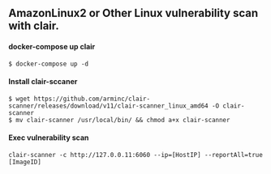 ## AmazonLinux2 or Other Linux vulnerability scan with clair.

#### docker-compose up clair
```
$ docker-compose up -d
```

#### Install clair-sccaner
```
$ wget https://github.com/arminc/clair-scanner/releases/download/v11/clair-scanner_linux_amd64 -O clair-scanner
$ mv clair-scanner /usr/local/bin/ && chmod a+x clair-scanner
```

#### Exec vulnerability scan
```
clair-scanner -c http://127.0.0.11:6060 --ip=[HostIP] --reportAll=true [ImageID]
```
